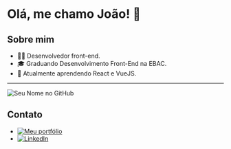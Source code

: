 # Olá, me chamo João! 👋

## Sobre mim
- 👨‍💻 Desenvolvedor front-end.
- 🎓 Graduando Desenvolvimento Front-End na EBAC.
- 🌱 Atualmente aprendendo React e VueJS.

--- 
![Seu Nome no GitHub](https://github-readme-stats.vercel.app/api?username=jrampo&show_icons=true&theme=dark)

## Contato
- [![Meu portfólio](https://img.shields.io/badge/Portfolio-joaorampo-3?style=for-the-badge)](https://joaorampo-portfolio-three.vercel.app)
- [![LinkedIn](https://img.shields.io/badge/LinkedIn-0077B5?style=for-the-badge&logo=linkedin&logoColor=white)](https://www.linkedin.com/in/jrampo/)
